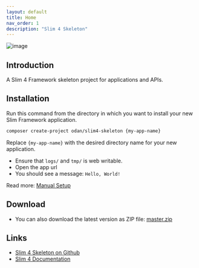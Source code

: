 ```yaml
---
layout: default
title: Home
nav_order: 1
description: "Slim 4 Skeleton"
---
```


![image](https://user-images.githubusercontent.com/781074/67564463-4a102980-f723-11e9-9202-5e1d1641d06c.png)


## Introduction

A Slim 4 Framework skeleton project for applications and APIs.

## Installation

Run this command from the directory in which you want to install your new Slim Framework application.

```bash
composer create-project odan/slim4-skeleton {my-app-name}
```

Replace `{my-app-name}` with the desired directory name for your new application.

* Ensure that `logs/` and `tmp/` is web writable.
* Open the app url
* You should see a message: `Hello, World!`

Read more: [Manual Setup](manual-setup.md)

## Download

* You can also download the latest version as ZIP file: [master.zip](https://github.com/odan/slim4-skeleton/archive/master.zip)

## Links

* [Slim 4 Skeleton on Github](https://github.com/odan/slim4-skeleton)
* [Slim 4 Documentation](http://www.slimframework.com/docs/v4/)
